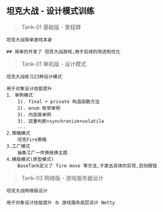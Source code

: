 ## 坦克大战 - 设计模式训练



> Tank-01 基础版 - 里程碑

```
坦克大战简单游戏本身

## 简单的开发了 坦克大战游戏,用于后续的改进和优化
```



> Tank-01 单机版 - 设计模式

```
坦克大战练习23种设计模式

用于对象设计技能提升
1. 单例模式
	1). final + private 构造函数方法
	2). enum 枚举单例
	3). 内部类单例
	3). 双重判断+synchronize+volatile
	...
2.策略模式
	坦克Fire策略
3.工厂模式
	抽象工厂一件换肤换主题
4.模版模式(原型模式)
	BaseTank定义了 fire move 等方法,子类去具体的实现,否则报错	

```



> Tank-03 网络版 - 游戏服务器设计

```
坦克大战网络版设计

用于对象设计技能提升 与 游戏服务底层设计 Netty
```



